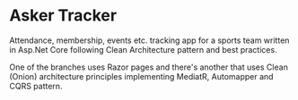 # Asker Tracker

Attendance, membership, events etc. tracking app for a sports team written in Asp.Net Core following Clean Architecture pattern and best practices.

One of the branches uses Razor pages and there's another that uses Clean (Onion) architecture principles implementing MediatR, Automapper and CQRS pattern.

